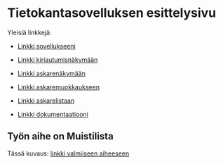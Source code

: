 # Tietokantasovelluksen esittelysivu

Yleisiä linkkejä:

* [Linkki sovellukseeni](http://katukatu.users.cs.helsinki.fi/tsoha_tmkau)
* [Linkki kirjautumisnäkymään](http://katukatu.users.cs.helsinki.fi/tsoha_tmkau/askare/kirjautumissivu)
* [Linkki askarenäkymään](http://katukatu.users.cs.helsinki.fi/tsoha_tmkau/askare/askarenakyma/1)
* [Linkki askaremuokkaukseen](http://katukatu.users.cs.helsinki.fi/tsoha_tmkau/askare/askaremuokkaus)
* [Linkki askarelistaan](http://katukatu.users.cs.helsinki.fi/tsoha_tmkau/askare/askarelista)


* [Linkki dokumentaatiooni](https://github.com/tmkau/Tsoha-Bootstrap/blob/master/doc/dokumentaatio.pdf)


## Työn aihe on Muistilista

Tässä kuvaus: [linkki valmiiseen aiheeseen](http://advancedkittenry.github.io/suunnittelu_ja_tyoymparisto/aiheet/Muistilista.html) 
